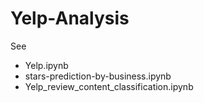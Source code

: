 # Yelp-Analysis

See
- Yelp.ipynb
- stars-prediction-by-business.ipynb
- Yelp_review_content_classification.ipynb
